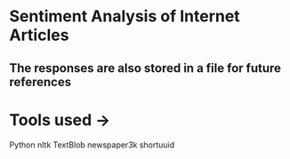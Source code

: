 # Sentiment Analysis of Internet Articles

## The responses are also stored in a file for future references

# Tools used ->

Python
nltk
TextBlob
newspaper3k
shortuuid
